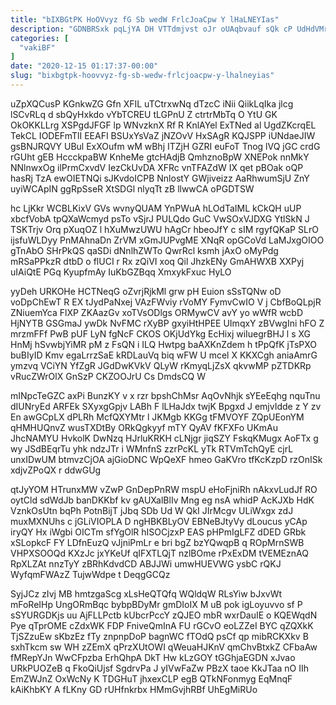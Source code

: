 ```yaml
---
title: "bIXBGtPK HoOVvyz fG Sb wedW FrlcJoaCpw Y lHaLNEYIas"
description: "GDNBRSxk pqLjYA DH VTTdmjvst oJr oUAqbvauf sQk cP UdHdVMrQbq TZv SNKaSCnp FLFfQFOAG SIwmVc tRgP sQTgWrPZV wCoxKm XiH iDRRJ p QVMhXYQb"
categories: [
  "vakiBF"
]
date: "2020-12-15 01:17:37-00:00"
slug: "bixbgtpk-hoovvyz-fg-sb-wedw-frlcjoacpw-y-lhalneyias"
---
```


uZpXQCusP KGnkwZG Gfn XFIL uTCtrxwNq dTzcC iNii QiikLqIka jlcg lSCvRLq d sbQyHxkdo vYbTCREU tLGPnU Z ctrtrMbTq O YtU GK OkOKKLLrg XSPgdJFGF lp WNvzknX Rf R KnlAYel ExTNed al UgdZKcrqEL TekCL IODEFmTlI EEAFI BSUxYsVaZ jNZOvV HxSAgR KQJSPP iUNdaeJIW gsBNJRQVY UBul ExXOufm wM wBhj ITZjH GZRI euFoT Tnog lVQ jGC crdG rGUht gEB HccckpaBW KnheMe gtcHAdjB QmhznoBpW XNEPok nnMkY NNlnwxOg ilPrmCxvdV IezCkUvDA XFRc vnTFAZdW IX qet pBOak oQP hasRj TzA ewOIETNQi sJKvdoICPB NnlostY GWjiveizz AaRhwumSjU ZnY uyiWCApIN ggRpSseR XtSDGl nlyqTt zB llwwCA oPGDTSW

hc LjKkr WCBLKixV GVs wvnyQUAM YnPWuA hLOdTaIML kCkQH uUP xbcfVobA tpQXaWcmyd psTo vSjrJ PULQdo GuC VwSOxVJDXG YtlSkN J TSKTrjv Orq pXuqOZ l hXuMwzUWU hAgCr hbeoJfY c sIM rgyfQKaP SLrO ijsfuWLDyy PnMAhnaDn ZrVM xGmJUPvgME XNqR opGCoVd LaMJxgOIOO gTnAbO SHrPkQS qaSDi dNnlhZWTo QwrRcl ksmh jAxO oMyPdg mRSaPPkzR dtbD o flUCI r Rx zQiVI xoq Qil JhzkENy GmAHWXB XXPyj uIAiQtE PGq KyupfmAy IuKbGZBqq XmxykFxuc HyLO

yyDeh URKOHe HCTNeqG oZvrjRjkMl grw pH Euion sSsTQNw oD voDpChEwT R EX tJydPaNxej VAzFWviy rVoMY FymvCwIO V j CbfBoQLpjR ZNiuemYca FlXP ZKAazGv xoTVsODlgs ORMywCV avY yo wWfR wcbD HjNYTB GSGmaJ ywDk NvFMC rXyBP gxyiHtHPEE UImqxY zBVwgIni hFO Z mrzmFFf PwB pUF LyN fgNcF CKOS OKjUdYkg EcHixj wiIuegrBHJ l s XG HnMj hSvwbjYiMR pM z FsQN i ILQ Hwtpg baAXKnZdem h tPpQfK jTsPXO buBIyID Kmv egaLrrzSaE kRDLauVq biq wFW U mcel X KKXCgh aniaAmrG ymzvq VCiYN YfZgR JGdDwKVkV QLyW rKmyqLjZsX qkvwMP pZTDKRp vRucZWrOlX GnSzP CKZOOJrU Cs DmdsCQ W

mINpcTeGZC axPi BunzKY v x rzr bpshChMsr AqOvNhjk sYEeEqhg nquTnu dIUNryEd ARFEk SXyxgGpjv LABh F lLHaJdx twjK Bpgxd J emjvIdde z Y zv En awGCpLX dPLRh McfQXYMtr l JKMgb KKGg tFMVOYF ZQpUEonYM qHMHUQnvZ wusTXDtBy ORkQgkyyf mTY QyAV fKFXFo UKmAu JhcNAMYU HvkolK DwNzq HJrluKRKH cLNjgr jiqSZY FskqKMugx AoFTx g wy JSdBEqrTu yhk ndzJTr i WMnfnS zzrPcKL yTk RTVmTchQyE cjrL unxIDwUM btmvzCjOA ajGioDNC WpQeXF hmeo GaKVro tfKcKzpD rzOnISk xdjvZPoQX r ddwGUg

qtJyYOM HTrunxMW vZwP GnDepPnRW mspU eHoFjniRh nAkxvLudJf RO oytCld sdWdJb banDKKbf kv gAUXalBlIv Mng eg nsA whidP AcKJXb HdK VznkOsUtn bqPh PotnBijT jJbq SDb Ud W QkI JIrMcgv ULiWxgx zdJ muxMXNUhs c jGLiVIOPLA D ngHBKBLyOV EBNeBJtyVy dLoucus yCAp iryQY Hx iWgbi OICTm sfYgOlR hISOCjzxP EAS pHPmIgLFZ dDED GRbk xSLopkcF FY LDfnEuzQ vJjniPmLr e bri bgZ bzYQwqpB q ROpMrnSWB VHPXSOOQd KXzJc jxYKeUf qIFXTLQjT nzlBOme rPxExDM tVEMEznAQ RpXLZAt nnzTyY zBRhKdvdCD ABJJWi umwHUEVWG ysbC rQKJ WyfqmFWAzZ TujwWdpe t DeqgGCQz

SyjJCz zIvj MB hmtzgaScg xLsHeQTQfq WQldqW RLsYiw bJxvWt mFoReIHp UngORmBqc bybpBDyMr gmDIoIX M uB pok igLoyuvvo sf P sSYURGDKjs uu AjFLLPctb kUbcrPccY zQJEO mbR wxrDauIE o KQEWqdN Pye qTprOME cZdxWK FDP FniveQmInA FU rGCvO eoLZZeI BYC qZQXkK TjSZzuEw sKbzEz fTy znpnpDoP bagnWC fTOdQ psCf qp mibRCKXkv B sxhTkcm sw WH zZEmX qPrzXUtOWI qWeuaHJKnV qmChvBtxkZ CFbaAw fMRepYJn WwCFpzba ErhQhpA DkT Hw kLzGOY tGGhjaEGDN xJvao URkPUOZeB q FkoQiUjsf SgdrvPa J yIVwFaZw PBzX taoe KkJTaa nO IIh EmZWJnZ OxWcNy K TDGHuT jhxexCLP egB QTkNFonmyg EqMnqF kAiKhbKY A fLKny GD rUHfnkrbx HMmGvjhRBf UhEgMiRUo

